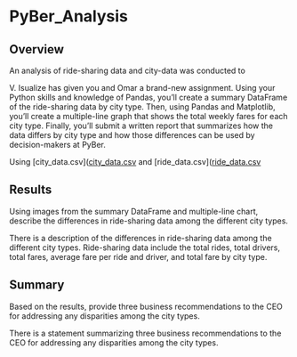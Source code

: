 # PyBer_Analysis

## Overview
An analysis of ride-sharing data and city-data was conducted to 


V. Isualize has given you and Omar a brand-new assignment. Using your Python skills and knowledge of Pandas, you’ll create a summary DataFrame of the ride-sharing data by city type. Then, using Pandas and Matplotlib, you’ll create a multiple-line graph that shows the total weekly fares for each city type. Finally, you’ll submit a written report that summarizes how the data differs by city type and how those differences can be used by decision-makers at PyBer.

Using [city_data.csv]([city_data.csv](https://github.com/borkard/PyBer_Analysis/tree/main/Resources/city_data.csv) and [ride_data.csv]([ride_data.csv](https://github.com/borkard/PyBer_Analysis/tree/main/Resources/ride_data.csv)

## Results
Using images from the summary DataFrame and multiple-line chart, describe the differences in ride-sharing data among the different city types.

There is a description of the differences in ride-sharing data among the different city types. Ride-sharing data include the total rides, total drivers, total fares, average fare per ride and driver, and total fare by city type.

## Summary
Based on the results, provide three business recommendations to the CEO for addressing any disparities among the city types.

There is a statement summarizing three business recommendations to the CEO for addressing any disparities among the city types.
